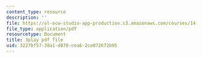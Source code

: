 ```yaml
---
content_type: resource
description: ''
file: https://ol-ocw-studio-app-production.s3.amazonaws.com/courses/14-01-principles-of-microeconomics-fall-2018/3227bf5738a1d870cea62ce072672b95_RnN2rgCrIzs.pdf
file_type: application/pdf
resourcetype: Document
title: 3play pdf file
uid: 3227bf57-38a1-d870-cea6-2ce072672b95
---
```

